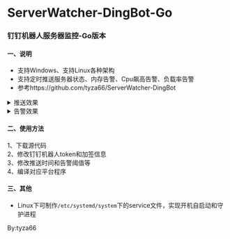 # ServerWatcher-DingBot-Go
### 钉钉机器人服务器监控-Go版本
#### 一、说明
- 支持Windows、支持Linux各种架构
- 支持定时推送服务器状态、内存告警、Cpu飙高告警、负载率告警
- 参考https://github.com/tyza66/ServerWatcher-DingBot
<details><summary>推送效果</summary>
<img src="./images/定时检查.png"/>
</details>
<details><summary>告警效果</summary>
<img src="./images/告警.png"/>
</details>

#### 二、使用方法
1、下载源代码  
2、修改钉钉机器人token和加签信息  
3、修改推送时间和告警阈值等  
4、编译对应平台程序  

#### 三、其他
- Linux下可制作`/etc/systemd/system`下的service文件，实现开机自启动和守护进程

By:tyza66
